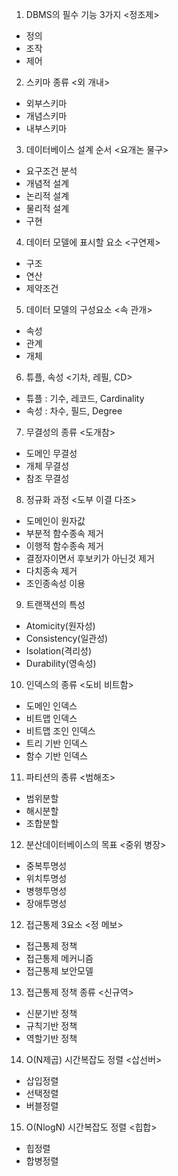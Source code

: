 1. DBMS의 필수 기능 3가지 <정조제>
- 정의
- 조작
- 제어

2. 스키마 종류 <외 개내>
- 외부스키마
- 개념스키마
- 내부스키마

3. 데이터베이스 설계 순서 <요개논 물구>
- 요구조건 분석
- 개념적 설계
- 논리적 설계
- 물리적 설계
- 구현

4. 데이터 모델에 표시할 요소 <구연제>
- 구조
- 연산
- 제약조건

5. 데이터 모델의 구성요소 <속 관개>
- 속성
- 관계
- 개체

6. 튜플, 속성 <기차, 레필, CD>
- 튜플 : 기수, 레코드, Cardinality
- 속성 : 차수, 필드, Degree

7. 무결성의 종류 <도개참>
- 도메인 무결성
- 개체 무결성
- 참조 무결성

8. 정규화 과정 <도부 이결 다조>
- 도메인이 원자값
- 부분적 함수종속 제거
- 이행적 함수종속 제거
- 결정자이면서 후보키가 아닌것 제거
- 다치종속 제거
- 조인종속성 이용

9. 트랜잭션의 특성 <ACID>
- Atomicity(원자성)
- Consistency(일관성)
- Isolation(격리성)
- Durability(영속성)

10. 인덱스의 종류 <도비 비트함>
- 도메인 인덱스
- 비트맵 인덱스
- 비트맵 조인 인덱스
- 트리 기반 인덱스
- 함수 기반 인덱스

11. 파티션의 종류 <범해조>
- 범위분할
- 해시분할
- 조합분할

12. 분산데이터베이스의 목표 <중위 병장>
- 중복투명성
- 위치투명성
- 병행투명성
- 장애투명성

12. 접근통제 3요소 <정 메보>
- 접근통제 정책
- 접근통제 메커니즘
- 접근통제 보안모델

13. 접근통제 정책 종류 <신규역>
- 신분기반 정책
- 규칙기반 정책
- 역할기반 정책

14. O(N제곱) 시간복잡도 정렬 <삽선버>
- 삽입정렬
- 선택정렬
- 버블정렬

15. O(NlogN) 시간복잡도 정렬 <힙합>
- 힙정렬
- 합병정렬
